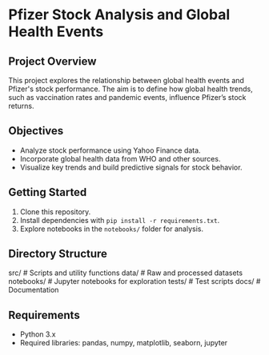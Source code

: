# Pfizer Stock Analysis and Global Health Events

## Project Overview
This project explores the relationship between global health events and Pfizer's stock performance. The aim is to define how global health trends, such as vaccination rates and pandemic events, influence Pfizer’s stock returns.

## Objectives
- Analyze stock performance using Yahoo Finance data.
- Incorporate global health data from WHO and other sources.
- Visualize key trends and build predictive signals for stock behavior.

## Getting Started
1. Clone this repository.
2. Install dependencies with `pip install -r requirements.txt`.
3. Explore notebooks in the `notebooks/` folder for analysis.

## Directory Structure
src/ # Scripts and utility functions 
data/ # Raw and processed datasets 
notebooks/ # Jupyter notebooks for exploration 
tests/ # Test scripts 
docs/ # Documentation

## Requirements
- Python 3.x
- Required libraries: pandas, numpy, matplotlib, seaborn, jupyter
